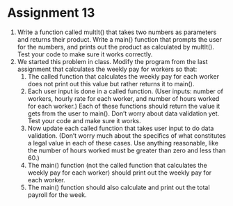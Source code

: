 # Assignment 13
1. Write a function called multIt() that takes two numbers as parameters and returns their product.  Write a main() function that prompts the user for the numbers, and prints out the product as calculated by multIt(). Test your code to make sure it works correctly.
2. We started this problem in class. Modify the program from the last assignment that calculates the weekly pay for workers so that:
	1. The called function that calculates the weekly pay for each worker does not print out this value but rather returns it to main(). 
	2. Each user input is done in a called function. (User inputs: number of workers, hourly rate for each worker, and number of hours worked for each worker.) Each of these functions should return the value it gets from the user to main(). Don’t worry about data validation yet. Test your code and make sure it works.
	3. Now update each called function that takes user input to do data validation.  (Don’t worry much about the specifics of what constitutes a legal value in each of these cases. Use anything reasonable, like the number of hours worked must be greater than zero and less than 60.) 
	4. The main() function (not the called function that calculates the weekly pay for each worker) should print out the weekly pay for each worker.
	5. The main() function should also calculate and print out the total payroll for the week.

